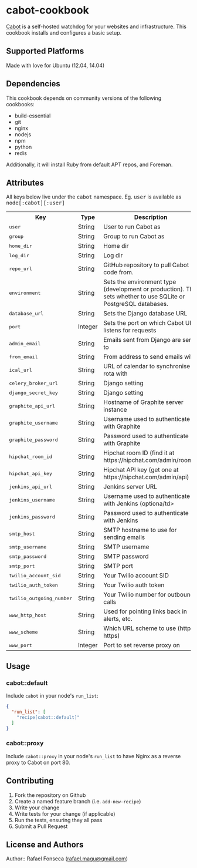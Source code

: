 # cabot-cookbook

[Cabot](http://cabotapp.com) is a self-hosted watchdog for your websites and infrastructure. This cookbook installs and configures a basic setup.

## Supported Platforms

Made with love for Ubuntu (12.04, 14.04)

## Dependencies

This cookbook depends on community versions of the following cookbooks:

* build-essential
* git
* nginx
* nodejs
* npm
* python
* redis

Additionally, it will install Ruby from default APT repos, and Foreman.

## Attributes

All keys below live under the <tt>cabot</tt> namespace. Eg. <tt>user</tt> is available as <tt>node[:cabot][:user]</tt>

<table>
  <tr>
    <th>Key</th>
    <th>Type</th>
    <th>Description</th>
    <th>Default</th>
  </tr>
  <tr>
    <td><tt>user</tt></td>
    <td>String</td>
    <td>User to run Cabot as</td>
    <td><tt>cabot</tt></td>
  </tr>
  <tr>
    <td><tt>group</tt></td>
    <td>String</td>
    <td>Group to run Cabot as</td>
    <td><tt>cabot</tt></td>
  </tr>
  <tr>
    <td><tt>home_dir</tt></td>
    <td>String</td>
    <td>Home dir</td>
    <td><tt>/opt/cabot</tt></td>
  </tr>
  <tr>
    <td><tt>log_dir</tt></td>
    <td>String</td>
    <td>Log dir</td>
    <td><tt>/var/log/cabot</tt></td>
  </tr>
  <tr>
    <td><tt>repo_url</tt></td>
    <td>String</td>
    <td>GitHub repository to pull Cabot code from.</td>
    <td><tt>https://github.com/arachnys/cabot.git</tt></td>
  </tr>
  <tr>
    <td><tt>environment</tt></td>
    <td>String</td>
    <td>Sets the environment type (development or production). This sets whether to use SQLite or PostgreSQL databases.</td>
    <td><tt>production</tt></td>
  </tr>
  <tr>
    <td><tt>database_url</tt></td>
    <td>String</td>
    <td>Sets the Django database URL</td>
    <td><tt>sqlite:///cabot.db</tt></td>
  </tr>
  <tr>
    <td><tt>port</tt></td>
    <td>Integer</td>
    <td>Sets the port on which Cabot UI listens for requests</td>
    <td><tt>5000</tt></td>
  </tr>
  <tr>
    <td><tt>admin_email</tt></td>
    <td>String</td>
    <td>Emails sent from Django are sent to</td>
    <td><tt>you@example.com</tt></td>
  </tr>
  <tr>
    <td><tt>from_email</tt></td>
    <td>String</td>
    <td>From address to send emails with</td>
    <td><tt>cabot@example.com</tt></td>
  </tr>
  <tr>
    <td><tt>ical_url</tt></td>
    <td>String</td>
    <td>URL of calendar to synchronise rota with</td>
    <td><tt>http://www.google.com/calendar/ical/example.ics</tt></td>
  </tr>
  <tr>
    <td><tt>celery_broker_url</tt></td>
    <td>String</td>
    <td>Django setting</td>
    <td><tt>redis://:yourrediskey@localhost:6379/1</tt></td>
  </tr>
  <tr>
    <td><tt>django_secret_key</tt></td>
    <td>String</td>
    <td>Django setting</td>
    <td><tt>2FL6ORhHwr5eX34pP9mMugnIOd3jzVuT45f7w430Mt5PnEwbcJgma0q8zUXNZ68A</tt></td>
  </tr>
  <tr>
    <td><tt>graphite_api_url</tt></td>
    <td>String</td>
    <td>Hostname of Graphite server instance</td>
    <td><tt>http://graphite.example.com/</tt></td>
  </tr>
  <tr>
    <td><tt>graphite_username</tt></td>
    <td>String</td>
    <td>Username used to authenticate with Graphite</td>
    <td><tt>username</tt></td>
  </tr>
  <tr>
    <td><tt>graphite_password</tt></td>
    <td>String</td>
    <td>Password used to authenticate with Graphite</td>
    <td><tt>password</tt></td>
  </tr>
  <tr>
    <td><tt>hipchat_room_id</tt></td>
    <td>String</td>
    <td>Hipchat room ID (find it at https://hipchat.com/admin/rooms)</td>
    <td><tt>123456</tt></td>
  </tr>
  <tr>
    <td><tt>hipchat_api_key</tt></td>
    <td>String</td>
    <td>Hipchat API key (get one at https://hipchat.com/admin/api)</td>
    <td><tt>your_hipchat_api_key</tt></td>
  </tr>
  <tr>
    <td><tt>jenkins_api_url</tt></td>
    <td>String</td>
    <td>Jenkins server URL</td>
    <td><tt>https://jenkins.example.com/</tt></td>
  </tr>
  <tr>
    <td><tt>jenkins_username</tt></td>
    <td>String</td>
    <td>Username used to authenticate with Jenkins (optiona/td>
    <td><tt>username</tt></td>
  </tr>
  <tr>
    <td><tt>jenkins_password</tt></td>
    <td>String</td>
    <td>Password used to authenticate with Jenkins</td>
    <td><tt>password</tt></td>
  </tr>
  <tr>
    <td><tt>smtp_host</tt></td>
    <td>String</td>
    <td>SMTP hostname to use for sending emails</td>
    <td><tt>email-smtp.us-east-1.amazonaws.com</tt></td>
  </tr>
  <tr>
    <td><tt>smtp_username</tt></td>
    <td>String</td>
    <td>SMTP username</td>
    <td><tt>username</tt></td>
  </tr>
  <tr>
    <td><tt>smtp_password</tt></td>
    <td>String</td>
    <td>SMTP password</td>
    <td><tt>password</tt></td>
  </tr>
  <tr>
    <td><tt>smtp_port</tt></td>
    <td>String</td>
    <td>SMTP port</td>
    <td><tt>465</tt></td>
  </tr>
  <tr>
    <td><tt>twilio_account_sid</tt></td>
    <td>String</td>
    <td>Your Twilio account SID</td>
    <td><tt>your_twilio_account_sid</tt></td>
  </tr>
  <tr>
    <td><tt>twilio_auth_token</tt></td>
    <td>String</td>
    <td>Your Twilio auth token</td>
    <td><tt>your_twilio_auth_token</tt></td>
  </tr>
  <tr>
    <td><tt>twilio_outgoing_number</tt></td>
    <td>String</td>
    <td>Your Twilio number for outbound calls</td>
    <td><tt>+1234567890</tt></td>
  </tr>
  <tr>
    <td><tt>www_http_host</tt></td>
    <td>String</td>
    <td>Used for pointing links back in alerts, etc.</td>
    <td><tt>localhost</tt></td>
  </tr>
  <tr>
    <td><tt>www_scheme</tt></td>
    <td>String</td>
    <td>Which URL scheme to use (http or https)</td>
    <td><tt>http</tt></td>
  </tr>
  <tr>
    <td><tt>www_port</tt></td>
    <td>Integer</td>
    <td>Port to set reverse proxy on</td>
    <td><tt>80</tt></td>
  </tr>
</table>

## Usage

### cabot::default

Include `cabot` in your node's `run_list`:

```json
{
  "run_list": [
    "recipe[cabot::default]"
  ]
}
```

### cabot::proxy

Include `cabot::proxy` in your node's `run_list` to have Nginx as a reverse proxy to Cabot on port 80.

## Contributing

1. Fork the repository on Github
2. Create a named feature branch (i.e. `add-new-recipe`)
3. Write your change
4. Write tests for your change (if applicable)
5. Run the tests, ensuring they all pass
6. Submit a Pull Request

## License and Authors

Author:: Rafael Fonseca (<rafael.magu@gmail.com>)
